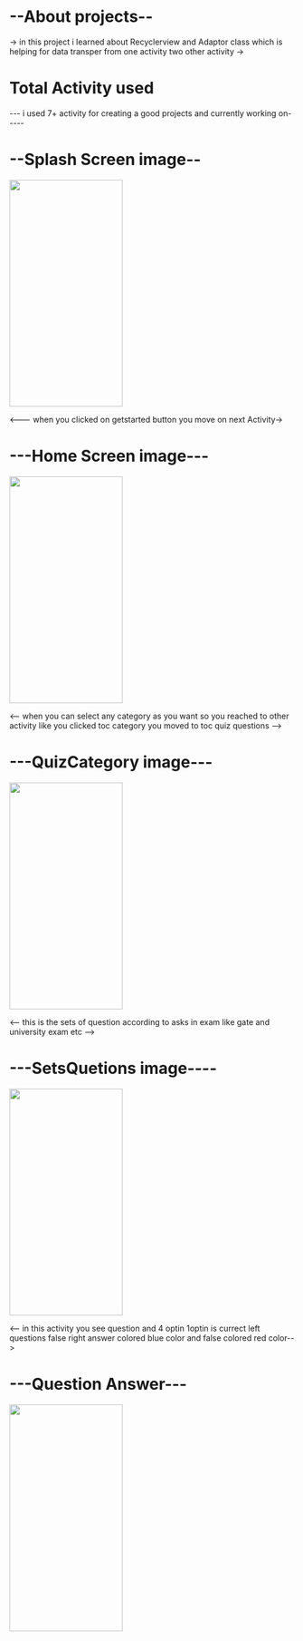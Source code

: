 # --About projects--
-> in this project i learned about Recyclerview and Adaptor class which is helping for data transper from one activity two other activity ->
# Total Activity used
 --- i used 7+ activity for creating a good projects and currently working on-----
 # --Splash Screen image--
<img src="https://github.com/kumarpankajkumar123/Quiz_Application/assets/119131154/55d4279c-9a99-4a17-a1b8-41d05f9fd668"  width="200" height="400" />

<--- when you clicked on getstarted button you move on next Activity->
# ---Home Screen image---
<img src="https://github.com/kumarpankajkumar123/Quiz_Application/assets/119131154/8b0a9bc2-e6d2-42c0-acec-437ca5cc5d3c"  width="200" height="400" />

<-- when you can select any category as you want so you reached to other activity like you clicked toc category you moved to toc quiz questions -->
# ---QuizCategory image---
<img src="https://github.com/kumarpankajkumar123/Quiz_Application/assets/119131154/40da9430-f8eb-478e-9a3d-ede4849e91e0"  width="200" height="400" />

<-- this is the sets of question according to asks in exam like gate and university exam etc -->
# ---SetsQuetions image----
<img src="https://github.com/kumarpankajkumar123/Quiz_Application/assets/119131154/a694e5cc-d45c-4956-b079-325a1a909853"  width="200" height="400" />

<-- in this activity you see question and 4 optin 1optin is currect left questions false  right answer colored blue color and false colored red color--> 
# ---Question Answer---
<img src="https://github.com/kumarpankajkumar123/Quiz_Application/assets/119131154/2e83a491-ea4b-4fcb-b09c-d784350ce158"  width="200" height="400" />
